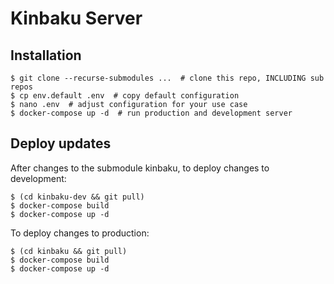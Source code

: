 # Kinbaku Server

## Installation

```console
$ git clone --recurse-submodules ...  # clone this repo, INCLUDING sub repos
$ cp env.default .env  # copy default configuration
$ nano .env  # adjust configuration for your use case
$ docker-compose up -d  # run production and development server
```

## Deploy updates

After changes to the submodule kinbaku, to deploy changes to development:

```console
$ (cd kinbaku-dev && git pull)
$ docker-compose build
$ docker-compose up -d
```

To deploy changes to production:

```console
$ (cd kinbaku && git pull)
$ docker-compose build
$ docker-compose up -d
```


